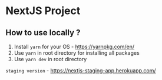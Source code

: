 # NextJS Project

## How to use locally ?

1. Install ```yarn``` for your OS - https://yarnpkg.com/en/
3. Use ```yarn``` in root directory for installing all packages
4. Use ```yarn dev``` in root directory

```staging version``` - https://nextjs-staging-app.herokuapp.com/